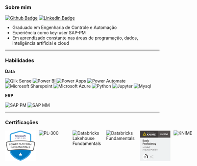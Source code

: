 ### Sobre mim

[![Github Badge](http://img.shields.io/badge/-Github-black?style=flat-square&logo=github&link=https://github.com/David8Fernando/)](https://github.com/David8Fernando/)
[![Linkedin Badge](https://img.shields.io/badge/-LinkedIn-blue?style=flat-square&logo=Linkedin&logoColor=white&link=https://www.linkedin.com/in/davidfernandopereira/)](https://www.linkedin.com/in/davidfernandopereira/)

- Graduado em Engenharia de Controle e Automação
- Experiência como key-user SAP-PM
- Em aprendizado constante nas áreas de programação, dados, inteligência artificial e cloud

---------------------------------------------------------------------------------------------------------

### Habilidades

**Data**

![Qlik Sense](https://img.shields.io/badge/Qlik_Sense-%23009848?style=plastic&logo=qlik)
![Power BI](https://img.shields.io/badge/Power_BI-%23F2C811?style=plastic&logo=powerbi&logoColor=black)
![Power Apps](https://img.shields.io/badge/Power_Apps-%23742774?style=plastic&logo=powerapps&logoColor=white)
![Power Automate](https://img.shields.io/badge/Power_Automate-%230066FF?style=plastic&logo=powerautomate&logoColor=white)
![Microsoft Sharepoint](https://img.shields.io/badge/Microsoft_Sharepoint-%230078D4?logo=microsoftsharepoint&logoColor=white)
![Microsoft Azure](https://img.shields.io/badge/Microsoft_Azure-%230078D4?style=plastic&logo=microsoftazure&logoColor=white)
![Python](https://img.shields.io/badge/Python-%233776AB?style=plastic&logo=python&logoColor=yellow)
![Jupyter](https://img.shields.io/badge/Jupyter-%23F37626?style=plastic&logo=jupyter&logoColor=black)
![Mysql](https://img.shields.io/badge/Mysql-%234479A1?style=plastic&logo=mysql&logoColor=black)

**ERP**

![SAP PM](https://img.shields.io/badge/SAP_PM-%230FAAFF?style=plastic&logo=sap&logoColor=white)
![SAP MM](https://img.shields.io/badge/SAP_MM-%230FAAFF?style=plastic&logo=sap&logoColor=white)

---------------------------------------------------------------------------------------------------------

### Certificações
<div style="display: flex; gap: 10px; align-items: center;">
    <img src="https://raw.githubusercontent.com/David8Fernando/David8Fernando/main/img/CERT-Fundamentals-Power-Platform.png" alt="PL-900" width="100" height="100" />
    <img src ="https://images.credly.com/size/680x680/images/619f60f8-4f63-4772-910e-dc31c6f2f7e8/image.png" alt = "PL-300" width = "100" height = "100"/>
    <img src="https://images.credly.com/images/db13bd68-2140-44aa-9f70-ce54d604720b/ddbdcbae-b259-4cc2-99d4-1d182fe067e7_cached_image_20250709-28-k6p1kb.png" alt="Databricks Lakehouse Fundamentals" width="100" height="100" />
    <img src="https://images.credly.com/images/9f070207-776d-4c81-88cb-9918bf9ee51b/48569254-74e7-4264-83b4-0893518ffcac_cached_image_20250709-26-3246cs.png" alt="Databricks Fundamentals" width="100" height="100" />
    <img src="https://raw.githubusercontent.com/David8Fernando/David8Fernando/main/img/L1_Large.png" alt="KNIME" width="100" height="100" />
    <img src="https://images.credly.com/images/a4c61d4a-f566-4939-89cb-a2fcb5a65247/L2_Large.png" alt="KNIME" width="100" height="100" />
</div>




